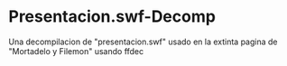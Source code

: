 # Presentacion.swf-Decomp
Una decompilacion de "presentacion.swf" usado en la extinta pagina de "Mortadelo y Filemon" usando ffdec
